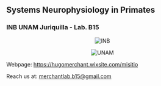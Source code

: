 ## Systems Neurophysiology in Primates 
### INB UNAM Juriquilla - Lab. B15

<p align="center">
  <img src="https://user-images.githubusercontent.com/78177589/187798547-c23fc5e8-b494-4c5f-8866-32c68296f70c.png" alt="INB"/>
</p>

<p align="center">
  <img src="https://user-images.githubusercontent.com/78177589/187797967-75cd8e18-4caa-452f-9aef-d22577d06e0a.png" alt="UNAM"/>
</p>

Webpage: https://hugomerchant.wixsite.com/misitio  

Reach us at: merchantlab.b15@gmail.com
